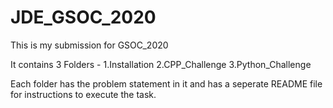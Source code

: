 # JDE_GSOC_2020
This is my submission for GSOC_2020

It contains 3 Folders -
1.Installation
2.CPP_Challenge
3.Python_Challenge

Each folder has the problem statement in it and has a seperate README file for instructions to execute the task.
